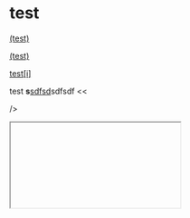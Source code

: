 test
====

[(test)](http://ya.ru)

[(test)](http://ya.ru/(xxx))

[test[i]](http://ya.ru)

test
<b>s</b><a href="ya.ru">sdfsd</a>sdfsdf
<<

/>

<iframe />

<test></test>
sd

<test>x</test>

<test2 src="" />asdf

[![browser support](https://ci.testling.com/Yaffle/test.png)](https://ci.testling.com/Yaffle/test)


